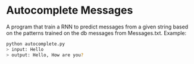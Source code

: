 # Autocomplete Messages
A program that train a RNN to predict messages from a given string based on the patterns trained on the db messages from Messages.txt.
Example:
```bash
python autocomplete.py
> input: Hello
> output: Hello, How are you?
```
